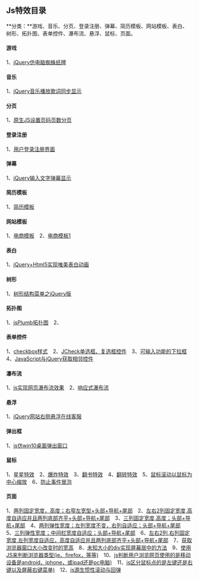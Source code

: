 ## Js特效目录
**分类：**游戏、音乐、分页、登录注册、弹幕、简历模板、网站模板、表白、树形、拓扑图、表单控件、瀑布流、悬浮、鼠标、页面。
#### 游戏
1、[jQuery仿电脑蜘蛛纸牌](https://stern188.github.io/js_effects/spider/index.html)
#### 音乐
1、[jQuery音乐播放歌词同步显示](https://stern188.github.io/js_effects/songs/index.html)
#### 分页
1、[原生JS设置页码页数分页](https://stern188.github.io/js_effects/pagination/index.html)
#### 登录注册
1、[用户登录注册界面](https://stern188.github.io/js_effects/login/index.html)
#### 弹幕
1、[jQuery输入文字弹幕显示](https://stern188.github.io/js_effects/barrage/index.html)
#### 简历模板
1、[简历模板](https://stern188.github.io/js_effects/resume/index.html)
#### 网站模板
1、[电商模板](https://stern188.github.io/js_effects/mall/index.html)&emsp;2、[电商模板1](https://stern188.github.io/js_effects/mall1/index.html)
#### 表白
1、[jQuery+Html5实现唯美表白动画](https://stern188.github.io/js_effects/confession/index.html)
#### 树形
1、[树形结构菜单之jQuery版](https://stern188.github.io/js_effects/tree/index.html)
#### 拓扑图
1、[jsPlumb拓扑图](https://stern188.github.io/js_effects/topology/topodemo/index.html)&emsp;2、
#### 表单控件
1、[checkbox样式](https://stern188.github.io/js_effects/form/index.html)&emsp;2、[JCheck单选框、复选框控件](https://stern188.github.io/js_effects/form1/index.html)&emsp;3、[可输入功能的下拉框](https://stern188.github.io/js_effects/form2/index.html)&emsp;4、[JavaScript与jQuery获取相邻控件](https://stern188.github.io/js_effects/form3/index.html)
#### 瀑布流
1、[js实现网页瀑布流效果](https://stern188.github.io/js_effects/waterfalls/index.html)&emsp;2、[响应式瀑布流](https://stern188.github.io/js_effects/waterfalls1/index.html)
#### 悬浮
1、[jQuery网站右侧悬浮在线客服](https://stern188.github.io/js_effects/suspension/index.html)
#### 弹出框
1、[js仿win10桌面弹出窗口](https://stern188.github.io/js_effects/suspension/index.html)
#### 鼠标
1、[星星特效](https://stern188.github.io/js_effects/mouse/index.html)&emsp;2、[爆炸特效](https://stern188.github.io/js_effects/mouse1/index.html)&emsp;3、[翻书特效](https://stern188.github.io/js_effects/mouse2/index.html)&emsp;4、[翻转特效](https://stern188.github.io/js_effects/mouse3/index.html)&emsp;5、[鼠标滚动以鼠标为中心缩放](https://stern188.github.io/js_effects/mouse4/index.html)&emsp;6、[防止事件冒泡](https://stern188.github.io/js_effects/mouse5/index.html)
#### 页面
1、[两列固定宽度，高度；右窄左宽型+头部+导航+尾部](https://stern188.github.io/js_effects/page/index.html)&emsp;2、[左右2列固定宽度,高度自适应并且两列底部齐平+头部+导航+尾部](https://stern188.github.io/js_effects/page1/index.html)&emsp;3、[三列固定宽度,高度；头部+导航+尾部](https://stern188.github.io/js_effects/page2/index.html)&emsp;4、[两列弹性宽度；左列宽度不变，右列自适应；头部+导航+尾部](https://stern188.github.io/js_effects/page3/index.html)&emsp;5、[三列弹性宽度；中间栏宽度自适应；头部+导航+尾部](https://stern188.github.io/js_effects/page4/index.html)&emsp;6、[左右2列,右列固定宽度,左列宽度自适应，高度自适应并且两列底部齐平+头部+导航+尾部](https://stern188.github.io/js_effects/page5/index.html)&emsp;7、[获取浏览器窗口大小改变时的宽高](https://stern188.github.io/js_effects/page6/index.html)&emsp;8、[未知大小的div实现屏幕居中的方法](https://stern188.github.io/js_effects/page7/index.html)&emsp;9、[使用JS来判断浏览器类型(ie、firefox，等等)](https://stern188.github.io/js_effects/page8/index.html)&emsp;10、[js判断用户浏览网页使用的是移动设备是android，iphone，或ipad还是pc电脑)](https://stern188.github.io/js_effects/page9/index.html)&emsp;11、[js区分鼠标点的是左键还是右键以及屏蔽右键菜单)](https://stern188.github.io/js_effects/page10/index.html)&emsp;12、[js源生惯性滚动与回弹](https://stern188.github.io/js_effects/page11/index.html)
